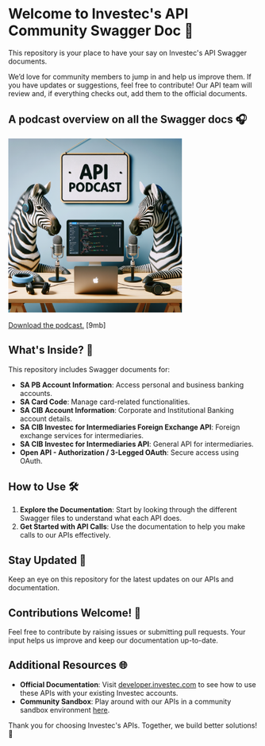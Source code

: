# Welcome to Investec's API Community Swagger Doc 🚀

This repository is your place to have your say on Investec's API Swagger documents. 

We’d love for community members to jump in and help us improve them. If you have updates or suggestions, feel free to contribute! Our API team will review and, if everything checks out, add them to the official documents.

## A podcast overview on all the Swagger docs 🎧

<a href="audio/Investec%20API%20Specification%20Podcast.mp4">
  <img src="audio/thumbnail.png" alt="Podcast Thumbnail" height="350">
</a>

[Download the podcast.](audio/Investec%20API%20Specification%20Podcast.mp4) [9mb]

## What's Inside? 📂

This repository includes Swagger documents for:

- **SA PB Account Information**: Access personal and business banking accounts.
- **SA Card Code**: Manage card-related functionalities.
- **SA CIB Account Information**: Corporate and Institutional Banking account details.
- **SA CIB Investec for Intermediaries Foreign Exchange API**: Foreign exchange services for intermediaries.
- **SA CIB Investec for Intermediaries API**: General API for intermediaries.
- **Open API - Authorization / 3-Legged OAuth**: Secure access using OAuth.

## How to Use 🛠️

1. **Explore the Documentation**: Start by looking through the different Swagger files to understand what each API does.
2. **Get Started with API Calls**: Use the documentation to help you make calls to our APIs effectively.

## Stay Updated 🔔

Keep an eye on this repository for the latest updates on our APIs and documentation.

## Contributions Welcome! 🤝

Feel free to contribute by raising issues or submitting pull requests. Your input helps us improve and keep our documentation up-to-date.

## Additional Resources 🌐

- **Official Documentation**: Visit [developer.investec.com](https://developer.investec.com) to see how to use these APIs with your existing Investec accounts.
- **Community Sandbox**: Play around with our APIs in a community sandbox environment [here](https://github.com/Investec-Developer-Community/Community-Projects?tab=readme-ov-file#community-created-sandboxes).

Thank you for choosing Investec's APIs. Together, we build better solutions! 🌟

